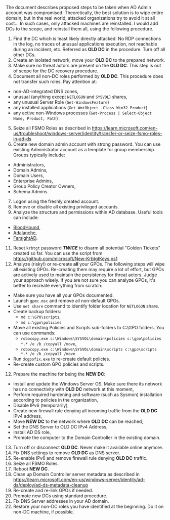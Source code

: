 The document describes proposed steps to be taken when AD Admin account was compromised. Theoretically, the best solution is to wipe entire domain, but in the real world, attacked organizations try to avoid it at all cost... 
In such cases, only attacked machines are reinstalled. I would add DCs to the scope, and reinstall them all, using the following procedure.

1. Find the DC which is least likely directly attacked. No RDP connections in the log, no traces of unusual applications execution, not reachable during an incident, etc. Referred as **OLD DC** in the procedure. Turn off all other DCs.
2. Create an isolated network, move your **OLD DC** to the prepared network.
3. Make sure no threat actors are present on the **OLD DC**. This step is out of scope for the DC recovery procedure.
4. Document all non-DC roles performed by **OLD DC**. This procedure does not transfer such roles. Pay attention at:
- non-AD-integrated DNS zones,
- unusual (anything except `NETLOGON` and `SYSVOL`) shares,
- any unusual Server Role (`Get-WindowsFeature`)
- any installed applications (`Get-WmiObject -Class Win32_Product`)
- any active non-Windows processes (`Get-Process | Select-Object Name, Product, Path`)
5. Seize all FSMO Roles as described in https://learn.microsoft.com/en-us/troubleshoot/windows-server/identity/transfer-or-seize-fsmo-roles-in-ad-ds
6. Create new domain admin account with strong password. You can use existing Administrator account as a template for group membership. Groups typically include:
- Administrators,
- Domain Admins,
- Domain Users,
- Enterprise Admins,
- Group Policy Creator Owners,
- Schema Admins.
7. Logon using the freshly created account.
8. Remove or disable all existing privileged accounts.
9. Analyze the structure and permissions within AD database. Useful tools can include:
- [BloodHound](https://bloodhound.readthedocs.io/),
- [Adalanche](https://github.com/lkarlslund/Adalanche),
- [FarsightAD](https://github.com/Qazeer/FarsightAD).
11. Reset `krbtgt` password ***TWICE*** to disarm all potential "Golden Tickets" created so far. You can use the script from https://github.com/microsoft/New-KrbtgtKeys.ps1 
12. Analyze (risky!) or re-create **all** your GPOs. The following steps will wipe all existing GPOs. 
Re-creating them may require a lot of effort, but GPOs are actively used to maintain the persistency for threat actors. Judge your approach wisely.
If you are not sure you can analyze GPOs, it's better to recreate everything from scratch:
- Make sure you have all your GPOs documented.
- Launch `gpmc.msc` and remove all non-default GPOs.
- Use `net share` command to identify folder location for `NETLOGON` share.
- Create backup folders:
  - `md c:\GPO\scripts`,
  - `md c:\gpo\policies`
- Move all existing Policies and Scripts sub-folders to C:\GPO folders. You can use commands:
  - `robocopy.exe c:\Windows\SYSVOL\domain\policies c:\gpo\policies *.* /e /b /copyall /move`,
  - `robocopy.exe c:\Windows\SYSVOL\domain\scripts c:\gpo\scripts *.* /e /b /copyall /move`
- Run `dcgpofix.exe` to re-create default policies.
- Re-create custom GPO policies and scripts.
12. Prepare the machine for being the **NEW DC**:
- Install and update the Windows Server OS. Make sure there its network has no connectivity with **OLD DC** network at this moment,
- Perform required hardening and software (such as Sysmon) installation according to policies in the organization,
- Disable IPv6 (temporarily),
- Create new firewall rule denying all incoming traffic from the **OLD DC** IPv4 address,
- Move **NEW DC** to the network where **OLD DC** can be reached,
- Set the DNS Server to OLD DC IPv4 Address,
- Install AD DS role,
- Promote the computer to the Domain Controller in the existing domain.
13. Turn off or disconnect **OLD DC**. Never make it available online anymore.
14. Fix DNS settings to remove **OLD DC** as DNS server.
15. Re-enable IPv6 and remove firewall rule denying **OLD DC** traffic.
16. Seize all FSMO Roles.
17. Reboot **NEW DC**.
18. Clean up Domain Controller server metadata as described in https://learn.microsoft.com/en-us/windows-server/identity/ad-ds/deploy/ad-ds-metadata-cleanup
19. Re-create and re-link GPOs if needed.
20. Promote new DCs using standard procedure.
21. Fix DNS Server addresses in your AD domain.
22. Restore your non-DC roles you have identified at the beginning. Do it on non-DC machine, if possible.
